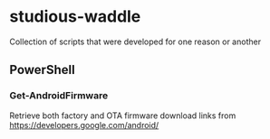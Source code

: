# studious-waddle
Collection of scripts that were developed for one reason or another

## PowerShell

### Get-AndroidFirmware
Retrieve both factory and OTA firmware download links from https://developers.google.com/android/
